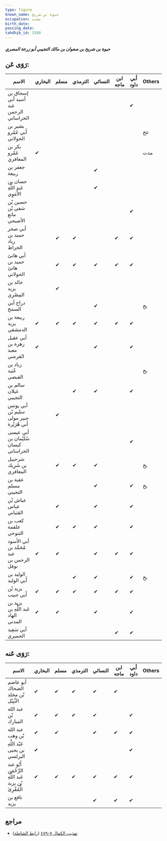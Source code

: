 ```yaml
---
type: figure
known_name: حيوة بن شريح
occupation: محدث
birth_date:
passing_date:
tahdhib_id: 1580
---
```

##### حيوة بن شريح بن صفوان بن مالك التجيبي أبو زرعة المصري

## رَوَى عَن:
| الاسم                                     | البخاري | مسلم | الترمذي | النسائي | ابن ماجه | أبي داود | Others |
| ----------------------------------------- | ------- | ---- | ------- | ------- | -------- | -------- | ------ |
| إسحاق بن أسيد أبي عبد الرحمن الخراساني    |         |      |         |         |          | ✔        |        |
| بشير بن أَبي عَمْرو الخولاني              |         |      |         |         |          |          | عخ     |
| بكر بن عَمْرو المعافري                    | ✔       |      |         |         |          |          | مدت    |
| جعفر بن ربيعة                             |         |      |         | ✔       |          |          |        |
| حسان بن عَبد اللَّهِ الأُمَوِي            |         |      |         | ✔       |          |          |        |
| حسين بْن شفي بْن ماتع الأصبحي             |         |      |         |         |          | ✔        |        |
| أبي صخر حميد بن زياد الخراط               |         | ✔    | ✔       |         | ✔        | ✔        |        |
| أبي هانئ حميد بن هانئ الخولاني            |         | ✔    | ✔       | ✔       | ✔        | ✔        |        |
| خالد بن يزيد المِصْرِي                    |         | ✔    |         |         |          |          |        |
| دراج أبي السمح                            |         |      |         | ✔       |          |          | بخ     |
| ربيعة بن يزيد الدمشقي                     | ✔       | ✔    | ✔       | ✔       | ✔        | ✔        |        |
| أبي عقيل زهرة بن معبد القرشي              | ✔       |      |         | ✔       |          | ✔        |        |
| زياد بن عُبَيد القبضي                     |         |      |         |         |          |          | بخ     |
| سالم بن غيلان التجيبي                     |         |      | ✔       | ✔       |          | ✔        |        |
| أبي يونس سليم بْن جبير مولى أبي هُرَيْرة  |         | ✔    |         |         |          |          |        |
| أبي عيسى سُلَيْمان بن كيسان الخراساني     |         |      |         |         |          | ✔        |        |
| شرحبيل بن شَرِيك المعافري                 |         | ✔    | ✔       | ✔       |          |          | بخ     |
| عقبة بن مسلم التجيبي                      |         |      |         | ✔       |          | ✔        | بخ     |
| عياش بْن عباس القتباني                    |         | ✔    |         | ✔       |          | ✔        |        |
| كعب بن علقمة التنوخي                      |         | ✔    | ✔       | ✔       |          | ✔        |        |
| أبي الأسود مُحَمَّد بن عبد الرحمن بن نوفل | ✔       | ✔    |         | ✔       | ✔        | ✔        |        |
| الوليد بن أَبي الوليد                     |         |      | ✔       | ✔       |          | ✔        | بخ     |
| يزيد بْن أَبي حبيب                        | ✔       | ✔    | ✔       | ✔       | ✔        | ✔        |        |
| يزيد بن عَبد اللَّهِ بن الهاد المدني      | ✔       | ✔    |         | ✔       |          | ✔        |        |
| أبي سَعِيد الحميري                        |         |      |         |         | ✔        | ✔        |        |
## رَوَى عَنه:
| الاسم                                                  | البخاري | مسلم | الترمذي | النسائي | ابن ماجه | أبي داود | Others |
| ------------------------------------------------------ | ------- | ---- | ------- | ------- | -------- | -------- | ------ |
| أبو عاصم الضحاك بْن مخلد النَّبِيّل                    | ✔       | ✔    | ✔       | ✔       | ✔        |          |        |
| عبد الله بْن المبارك                                   | ✔       | ✔    | ✔       | ✔       |          | ✔        |        |
| عبد الله بْن وهب                                       | ✔       | ✔    |         | ✔       | ✔        | ✔        |        |
| عَبْد اللَّهِ بن يحيى البرلسي                          | ✔       |      |         |         |          | ✔        |        |
| أَبُو عبد الرَّحْمَنِ عَبد اللَّهِ بْن يزيد الْمُقْرِئ | ✔       | ✔    | ✔       | ✔       | ✔        | ✔        |        |
| نافع بن يزيد                                           |         |      |         | ✔       | ✔        | ✔        |        |
## مراجع
- [تهذيب الكمال ٧-٤٧٩](obsidian://open?vault=Tahdhib-al-Kamal&file=Figures/١٥٨٠-حيوة%20بن%20شريح%20بن%20صفوان%20بن%20مالك%20التجيبي%20أبو%20زرعة%20المصري) ([رابط الشاملة](https://shamela.ws/book/3722/3701))